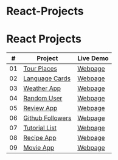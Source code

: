 # React-Projects

# React Projects


|  #  | Project                                                                                 | Live Demo                                                           |
| :-: | --------------------------------------------------------------------------------------- | ------------------------------------------------------------------- |
| 01  | [Tour Places](https://github.com/Yasin-Yilmazz/tour-places)                             | [Webpage](https://tour-places-3326.netlify.app/)                    |
| 02  | [Language Cards](https://github.com/Yasin-Yilmazz/language-cards-with-react)            | [Webpage](https://language-cards-3326.netlify.app/)                 |
| 03  | [Weather App](https://github.com/Yasin-Yilmazz/react-weather-app)                       | [Webpage](https://weather-app-react-3326.netlify.app)               |
| 04  | [Random User](https://github.com/Yasin-Yilmazz/random-user-react-app)                   | [Webpage](https://random-user-react-3326.netlify.app/)              |
| 05  | [Review App](https://github.com/Yasin-Yilmazz/review-app-react)                         | [Webpage](https://review-app-react-3326.netlify.app/)               |
| 06  | [Github Followers](https://github.com/Yasin-Yilmazz/Github-Followers)                   | [Webpage](https://github-followers-3326.netlify.app/)               |
| 07  | [Tutorial List](https://github.com/Yasin-Yilmazz/my-tutorial-list)                      | [Webpage](https://tutorial-list-3326.netlify.app)                   |
| 08  | [Recipe App](https://github.com/Yasin-Yilmazz/recipe-app)                               | [Webpage](https://recipe-app-3326.netlify.app/)                     |
| 09  | [Movie App](https://github.com/Yasin-Yilmazz/movie-app)                                 | [Webpage](https://movie-app-3326.netlify.app/)                      |
